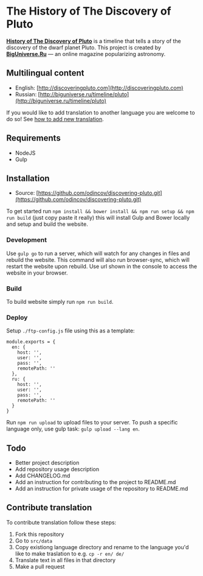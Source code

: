 # The History of The Discovery of Pluto

[**History of The Discovery of Pluto**](http://discoveringpluto.com) is a timeline that tells a story of the discovery of the dwarf planet Pluto. This project is created by [**BigUniverse.Ru**](http://biguniverse.ru) — an online magazine popularizing astronomy.

## Multilingual content

* English: [http://discoveringpluto.com](http://discoveringpluto.com)
* Russian: [http://biguniverse.ru/timeline/pluto](http://biguniverse.ru/timeline/pluto)

If you would like to add translation to another language you are welcome to do so! See [how to add new translation](#contribute-translation).

## Requirements

* NodeJS
* Gulp

## Installation

* Source: [https://github.com/odincov/discovering-pluto.git](https://github.com/odincov/discovering-pluto.git)

To get started run `npm install && bower install && npm run setup && npm run build` (just copy paste it really) this will install Gulp and Bower locally and setup and build the website.

### Development

Use `gulp go` to run a server, which will watch for any changes in files and rebuild the website. This command will also run browser-sync, which will restart the website upon rebuild. Use url shown in the console to access the website in your browser.

### Build

To build website simply run `npm run build`.

### Deploy

Setup `./ftp-config.js` file using this as a template:

```
module.exports = {
  en: {
    host: '',
    user: '',
    pass: '',
    remotePath: ''
  },
  ru: {
    host: '',
    user: '',
    pass: '',
    remotePath: ''
  }
}
```

Run `npm run upload` to upload files to your server. To push a specific language only, use gulp task: `gulp upload --lang en`.

## Todo

* Better project description
* Add repository usage description
* Add CHANGELOG.md
* Add an instruction for contributing to the project to README.md
* Add an instruction for private usage of the repository to README.md

## Contribute translation

To contribute translation follow these steps:

1. Fork this repository
2. Go to `src/data`
3. Copy existiong language directory and rename to the language you'd like to make traslation to e.g. `cp -r en/ de/`
4. Translate text in all files in that directory
5. Make a pull request
